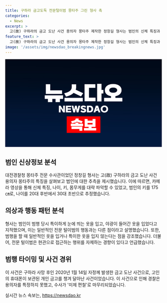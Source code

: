 ```yaml
---
title: 구하라 금고도둑 전문털이범 몽타주 그린 형사 촉
categories:
  - News
excerpt: >
  고(故) 구하라의 금고 도난 사건 용의자 몽타주 제작한 정창길 형사는 범인의 신체 특징과 행동을 근거로 전문 털이범이 아닐 수 있다고 밝혔다. 범행 시 일반적인 옷을 입지 않고, 현관으로 침입하려 한 점 등을 들며 전문성을 부정한 것. 그는 CCTV 영상을 기반으로 키와 나이를 추정하며, 범인의 행동양식과 본인의 의복을 고려해 분석을 집중했다. 그는 또한 범인의 고유한 의복 스타일에 대해 언급하며, 관절의 움직임과 플로팅 동작 등을 고려했다. 또한 계획된 범행이라면 일반적인 옷을 입지 않을 것이라는 추론을 전문 지식과 경험을 바탕으로 내놓았다.
feature_text: >
  고(故) 구하라의 금고 도난 사건 용의자 몽타주 제작한 정창길 형사는 범인의 신체 특징과 행동을 근거로 전문 털이범이 아닐 수 있다고 밝혔다. 범행 시 일반적인 옷을 입지 않고, 현관으로 침입하려 한 점 등을 들며 전문성을 부정한 것. 그는 CCTV 영상을 기반으로 키와 나이를 추정하며, 범인의 행동양식과 본인의 의복을 고려해 분석을 집중했다. 그는 또한 범인의 고유한 의복 스타일에 대해 언급하며, 관절의 움직임과 플로팅 동작 등을 고려했다. 또한 계획된 범행이라면 일반적인 옷을 입지 않을 것이라는 추론을 전문 지식과 경험을 바탕으로 내놓았다.
image: '/assets/img/newsdao_breakingnews.jpg'
---
```


<p><img src="/assets/img/newsdao_breakingnews.jpg" alt="flaretime 속보" /></p>

<h2 data-ke-size="size26">범인 신상정보 분석</h2>

<p data-ke-size="size16">대전경찰청 몽타주 전문 수사관이었던 정창길 형사는 고(故) 구하라의 금고 도난 사건 용의자 몽타주의 특징을 살펴보고 범인에 대한 추측을 제시했습니다. 이에 따르면, 카메라 영상을 통해 신체 특징, 나이, 키, 몸무게를 대략 파악할 수 있었고, 범인의 키를 175㎝로, 나이를 20대 후반에서 30대 초반으로 추정했습니다.</p>

<h2 data-ke-size="size26">의상과 행동 패턴 분석</h2>

<p data-ke-size="size16">형사는 범인이 범행 당시 특이하게 눈에 띄는 옷을 입고, 야광이 들어간 옷을 입었다고 지적했으며, 이는 일반적인 전문 털이범의 행동과는 다른 점이라고 설명했습니다. 또한, 범행을 할 때 일반적인 옷을 입거나 특이한 옷을 입지 않는다는 점을 강조했습니다. 더불어, 전문 털이범은 현관으로 접근하는 행위를 자제하는 경향이 있다고 언급했습니다.</p>

<h2 data-ke-size="size26">범행 타이밍 및 사건 경위</h2>

<p data-ke-size="size16">이 사건은 구하라 사망 후인 2020년 1월 14일 자정께 발생한 금고 도난 사건으로, 고인의 휴대폰이 보관된 개인 금고를 챙겨 달아난 사건이었습니다. 이 사건으로 인해 경찰은 용의자를 특정하지 못했고, 수사가 '미제 편철'로 마무리되었습니다.</p>
실시간 뉴스 속보는, <a href="https://newsdao.kr" rel="dofollow">https://newsdao.kr</a>


